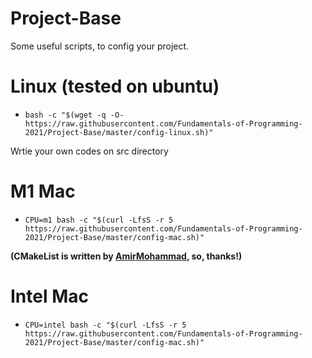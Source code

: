 # Project-Base
Some useful scripts, to config your project.

# Linux (tested on ubuntu)
- `bash -c "$(wget -q -O- https://raw.githubusercontent.com/Fundamentals-of-Programming-2021/Project-Base/master/config-linux.sh)"`
  
Wrtie your own codes on src directory

# M1 Mac
- `CPU=m1 bash -c "$(curl -LfsS -r 5 https://raw.githubusercontent.com/Fundamentals-of-Programming-2021/Project-Base/master/config-mac.sh)"`

**(CMakeList is written by [AmirMohammad](https://github.com/kooshkya), so, thanks!)**

# Intel Mac
- `CPU=intel bash -c "$(curl -LfsS -r 5 https://raw.githubusercontent.com/Fundamentals-of-Programming-2021/Project-Base/master/config-mac.sh)"`
